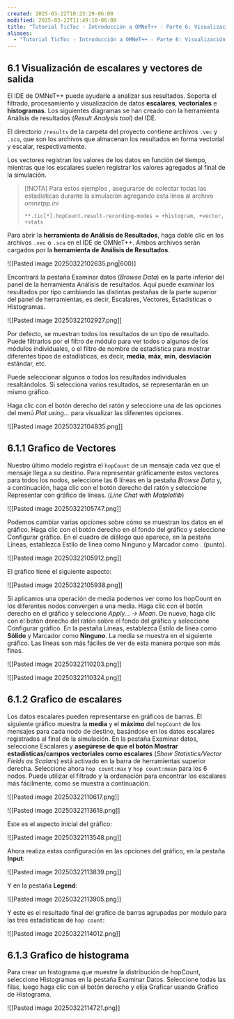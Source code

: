 ```yaml
---
created: 2025-03-22T10:23:29-06:00
modified: 2025-03-22T11:49:10-06:00
title: "Tutorial TicToc - Introducción a OMNeT++ - Parte 6: Visualización de resultados"
aliases:
  - "Tutorial TicToc - Introducción a OMNeT++ - Parte 6: Visualización de resultados"
---
```

## 6.1 Visualización de escalares y vectores de salida

El IDE de OMNeT++ puede ayudarle a analizar sus resultados. Soporta el filtrado, procesamiento y visualización de datos **escalares**, **vectoriales** e **histogramas**. Los siguientes diagramas se han creado con la herramienta Análisis de resultados (*Result Analysis tool*) del IDE.

El directorio `/results` de la carpeta del proyecto contiene archivos `.vec` y `.sca`, que son los archivos que almacenan los resultados en forma vectorial y escalar, respectivamente. 

Los vectores registran los valores de los datos en función del tiempo, mientras que los escalares suelen registrar los valores agregados al final de la simulación. 

> [!NOTA]
> Para estos ejemplos , asegurarse de colectar todas las estadisticas durante la simulación agregando esta linea al archivo *omnetpp.ini* 
> 
> `**.tic[*].hopCount.result-recording-modes = +histogram, +vector, +stats`


Para abrir la **herramienta de Análisis de Resultados**, haga doble clic en los archivos `.vec` o `.sca` en el IDE de OMNeT++. Ambos archivos serán cargados por la **herramienta de Análisis de Resultados**. 

![[Pasted image 20250322102635.png|600]]


Encontrará la pestaña Examinar datos (*Browse Data*) en la parte inferior del panel de la herramienta Análisis de resultados. Aquí puede examinar los resultados por tipo cambiando las distintas pestañas de la parte superior del panel de herramientas, es decir, Escalares, Vectores, Estadísticas o Histogramas. 

![[Pasted image 20250322102927.png]]

Por defecto, se muestran todos los resultados de un tipo de resultado. Puede filtrarlos por el filtro de módulo para ver todos o algunos de los módulos individuales, o el filtro de nombre de estadística para mostrar diferentes tipos de estadísticas, es decir, **media**, **máx**, **mín**, **desviación** estándar, etc. 

Puede seleccionar algunos o todos los resultados individuales resaltándolos. Si selecciona varios resultados, se representarán en un mismo gráfico. 

Haga clic con el botón derecho del ratón y seleccione una de las opciones del menú *Plot using...*  para visualizar las diferentes opciones.

![[Pasted image 20250322104835.png]]

## 6.1.1 Grafico de Vectores

Nuestro último modelo registra el `hopCount` de un mensaje cada vez que el mensaje llega a su destino. Para representar gráficamente estos vectores para todos los nodos, seleccione las 6 líneas en la pestaña *Browse Data* y, a continuación, haga clic con el botón derecho del ratón y seleccione Representar con gráfico de líneas. (*Line Chat with Matplotlib*)

![[Pasted image 20250322105747.png]]

Podemos cambiar varias opciones sobre cómo se muestran los datos en el gráfico. Haga clic con el botón derecho en el fondo del gráfico y seleccione Configurar gráfico. En el cuadro de diálogo que aparece, en la pestaña Líneas, establezca Estilo de línea como Ninguno y Marcador como . (punto).

![[Pasted image 20250322105912.png]]

El gráfico tiene el siguiente aspecto:

![[Pasted image 20250322105938.png]]


Si aplicamos una operación de media podemos ver como los hopCount en los diferentes nodos convergen a una media. Haga clic con el botón derecho en el gráfico y seleccione *Apply... -> Mean*. De nuevo, haga clic con el botón derecho del ratón sobre el fondo del gráfico y seleccione Configurar gráfico. En la pestaña Líneas, establezca Estilo de línea como **Sólido** y Marcador como **Ninguno**. La media se muestra en el siguiente gráfico. Las líneas son más fáciles de ver de esta manera porque son más finas.


![[Pasted image 20250322110203.png]]


![[Pasted image 20250322110324.png]]


## 6.1.2 Grafico de escalares

Los datos escalares pueden representarse en gráficos de barras. El siguiente gráfico muestra la **media** y el **máximo** del `hopCount` de los mensajes para cada nodo de destino, basándose en los datos escalares registrados al final de la simulación. En la pestaña Examinar datos, seleccione Escalares y **asegúrese de que el botón Mostrar estadísticas/campos vectoriales como escalares** (*Show Statistics/Vector Fields as Scalars*) está activado en la barra de herramientas superior derecha. Seleccione ahora `hop count:max` y `hop count:mean` para los 6 nodos. Puede utilizar el filtrado y la ordenación para encontrar los escalares más fácilmente, como se muestra a continuación.

![[Pasted image 20250322110617.png]]

![[Pasted image 20250322113618.png]]

Este es el aspecto inicial del gráfico:

![[Pasted image 20250322113548.png]]

Ahora realiza estas configuración en las opciones del gráfico, en la pestaña **Input**:

![[Pasted image 20250322113839.png]]

Y en la pestaña **Legend**:

![[Pasted image 20250322113905.png]]

Y este es el resultado final del grafico de barras agrupadas por modulo para las tres estadísticas de `hop count`:

![[Pasted image 20250322114012.png]]


## 6.1.3 Grafico de histograma

Para crear un histograma que muestre la distribución de hopCount, seleccione Histogramas en la pestaña Examinar Datos. Seleccione todas las filas, luego haga clic con el botón derecho y elija Graficar usando Gráfico de Histograma.

![[Pasted image 20250322114721.png]]